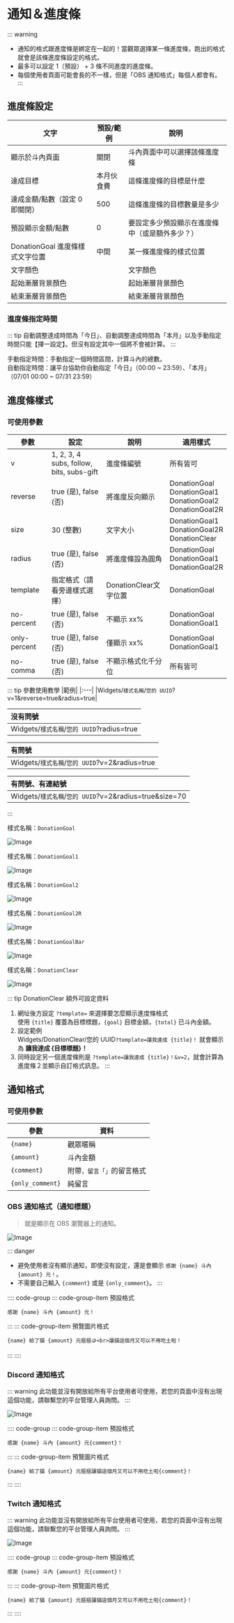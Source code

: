 # 通知＆進度條

::: warning
- 通知的格式跟進度條是綁定在一起的！當觀眾選擇某一條進度條，跑出的格式就會是該條進度條設定的格式。
- 最多可以設定 1（預設） + 3 條不同進度的進度條。
- 每個使用者頁面可能會長的不一樣，但是「OBS 通知格式」每個人都會有。
:::

## 進度條設定

|文字|預設/範例|說明|
|---|---|---|
|顯示於斗內頁面|關閉|斗內頁面中可以選擇該條進度條|
|達成目標|本月伙食費|這條進度條的目標是什麼|
|達成金額/點數（設定 0 即關閉）|500|這條進度條的目標數量是多少|
|預設顯示金額/點數|0|要設定多少預設顯示在進度條中（或是額外多少？）|
|DonationGoal 進度條樣式文字位置|中間|某一條進度條的樣式位置|
|文字顏色||文字顏色|
|起始漸層背景顏色||起始漸層背景顏色|
|結束漸層背景顏色||結束漸層背景顏色|

### 進度條指定時間

::: tip 自動調整達成時間為「今日」、自動調整達成時間為「本月」以及手動指定時間只能【擇一設定】。但沒有設定其中一個將不會被計算。
:::

手動指定時間：手動指定一個時間區間，計算斗內的總數。  
自動指定時間：讓平台協助你自動指定「今日」（00:00 ~ 23:59）、「本月」（07/01 00:00 ~ 07/31 23:59）

## 進度條樣式

### 可使用參數
|參數|設定|說明|適用樣式|
|---|---|---|---|
|v|1, 2, 3, 4<br>subs, follow, bits, subs-gift|進度條編號|所有皆可|
|reverse|true (是), false (否)|將進度反向顯示|DonationGoal<br>DonationGoal1<br>DonationGoal2<br>DonationGoal2R|
|size|30 (整數)|文字大小|DonationGoal1<br>DonationGoal2R<br>DonationClear|
|radius|true (是), false (否)|將進度條設為圓角|DonationGoal<br>DonationGoal1<br>DonationGoal2R|
|template|指定格式（請看旁邊樣式選擇）|DonationClear文字位置|DonationGoal|
|no-percent|true (是), false (否)|不顯示 xx%|DonationGoal<br>DonationGoal1|
|only-percent|true (是), false (否)|僅顯示 xx%|DonationGoal<br>DonationGoal1|
|no-comma|true (是), false (否)|不顯示格式化千分位|所有皆可|

::: tip 參數使用教學
|範例|
|:---|
|Widgets/`樣式名稱`/`您的 UUID`?v=1&reverse=true&radius=true|

|沒有問號|
|:---|
|Widgets/`樣式名稱`/`您的 UUID`?radius=true|

|有問號|
|:---|
|Widgets/`樣式名稱`/`您的 UUID`?v=2&radius=true|

|有問號、有連結號|
|:---|
|Widgets/`樣式名稱`/`您的 UUID`?v=2&radius=true&size=70|
:::

樣式名稱：`DonationGoal`  

![Image](https://image.haer0248.me/HUIx8n.png)

樣式名稱：`DonationGoal1`  

![Image](https://image.haer0248.me/YX9iDy.png)

樣式名稱：`DonationGoal2`  

![Image](https://image.haer0248.me/iYp5zQ.png)

樣式名稱：`DonationGoal2R`  

![Image](https://image.haer0248.me/G4uccz.png)

樣式名稱：`DonationGoalBar`  

![Image](https://image.haer0248.me/1qxvtk.png)

樣式名稱：`DonationClear`  

![Image](https://image.haer0248.me/46wdH0.png)

::: tip DonationClear 額外可設定資料
1. 網址後方設定 `?template=` 來選擇要怎麼顯示進度條格式  
使用 `{title}` 覆蓋為目標標題，`{goal}` 目標金額，`{total}` 已斗內金額。  
2. 設定範例  
Widgets/DonationClear/您的 UUID`?template=讓我達成 {title}！` 就會顯示為 **讓我達成 {目標標題}！**  
3. 同時設定另一個進度條則是 `?template=讓我達成 {title}！&v=2`，就會計算為進度條２並顯示自訂格式訊息。
:::

## 通知格式

### 可使用參數
|參數|資料|
|---|---|
|`{name}`|觀眾暱稱|
|`{amount}`|斗內金額|
|`{comment}`|附帶`，留言「」`的留言格式|
|`{only_comment}`|純留言|

### OBS 通知格式（通知標題）

> 就是顯示在 OBS 瀏覽器上的通知。

![Image](https://image.haer0248.me/jUHrs2.png)

::: danger
- 避免使用者沒有顯示通知，即使沒有設定，還是會顯示 `感謝 {name} 斗內 {amount} 元！`。
- 不需要自己輸入 `{comment}` 或是 `{only_comment}`。
:::

:::: code-group
::: code-group-item 預設格式
```:no-line-numbers
感謝 {name} 斗內 {amount} 元！
```
:::
::: code-group-item 預覽圖片格式
```:no-line-numbers
{name} 給了貓 {amount} 元摳摳🪙<br>讓貓這個月又可以不用吃土啦！
```
:::
::::

### Discord 通知格式
::: warning
此功能並沒有開放給所有平台使用者可使用，若您的頁面中沒有出現這個功能，請聯繫您的平台管理人員詢問。
:::

![Image](https://image.haer0248.me/54DRry.png)

:::: code-group
::: code-group-item 預設格式
```:no-line-numbers
感謝 {name} 斗內 {amount} 元{comment}！
```
:::
::: code-group-item 預覽圖片格式
```:no-line-numbers
{name} 給了貓 {amount} 元摳摳讓貓這個月又可以不用吃土啦{comment}！
```
:::
::::

### Twitch 通知格式
::: warning
此功能並沒有開放給所有平台使用者可使用，若您的頁面中沒有出現這個功能，請聯繫您的平台管理人員詢問。
:::

![Image](https://image.haer0248.me/hUmxna.png)

:::: code-group
::: code-group-item 預設格式
```:no-line-numbers
感謝 {name} 斗內 {amount} 元{comment}！
```
:::
::: code-group-item 預覽圖片格式
```:no-line-numbers
{name} 給了貓 {amount} 元摳摳讓貓這個月又可以不用吃土啦{comment}！
```
:::
::::